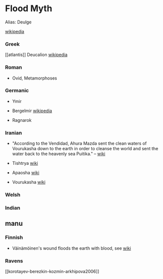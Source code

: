 

# Flood Myth
Alias: Deulge


[wikipedia](https://en.wikipedia.org/wiki/Flood-myth)

### Greek
[[atlantis]]
Deucalion [wikipedia](https://en.wikipedia.org/wiki/Deucalion)

### Roman

- Ovid, Metamorphoses

### Germanic

- Ymir

- Bergelmir [wikipedia](https://en.wikipedia.org/wiki/Bergelmir)

- Ragnarok

### Iranian

- "According to the Vendidad, Ahura Mazda sent the clean waters of Vourukasha down to the earth in order to cleanse the world and sent the water back to the heavenly sea Puitika." – [wiki](https://en.wikipedia.org/wiki/Angra-Mainyu)

- Tishtrya [wiki](https://en.wikipedia.org/wiki/Tishtrya)

- Apaosha [wiki](https://en.wikipedia.org/wiki/Apaosha)

- Vourukasha [wiki](https://en.wikipedia.org/wiki/Vourukasha)

### Welsh
### Indian
manu
- 

### Finnish

- Väinämöinen's wound floods the earth with blood, see [wiki](https://en.wikipedia.org/wiki/Finnish-flood-myth)

### Ravens
[[korotayev-berezkin-kozmin-arkhipova2006]]
